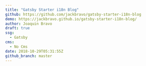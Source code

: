 ```yaml
---
title: "Gatsby Starter i18n Blog"
github: https://github.com/jackbravo/gatsby-starter-i18n-blog
demo: https://jackbravo.github.io/gatsby-starter-i18n-blog/
author: Joaquin Bravo
draft: true
ssg:
  - Gatsby
cms:
  - No Cms
date: 2018-10-29T05:31:55Z
github_branch: master
---
```


